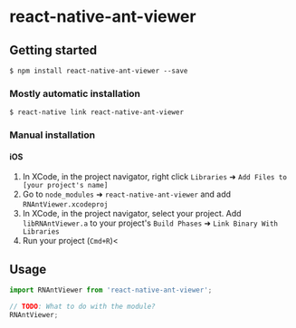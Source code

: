 
# react-native-ant-viewer

## Getting started

`$ npm install react-native-ant-viewer --save`

### Mostly automatic installation

`$ react-native link react-native-ant-viewer`

### Manual installation


#### iOS

1. In XCode, in the project navigator, right click `Libraries` ➜ `Add Files to [your project's name]`
2. Go to `node_modules` ➜ `react-native-ant-viewer` and add `RNAntViewer.xcodeproj`
3. In XCode, in the project navigator, select your project. Add `libRNAntViewer.a` to your project's `Build Phases` ➜ `Link Binary With Libraries`
4. Run your project (`Cmd+R`)<


## Usage
```javascript
import RNAntViewer from 'react-native-ant-viewer';

// TODO: What to do with the module?
RNAntViewer;
```
  